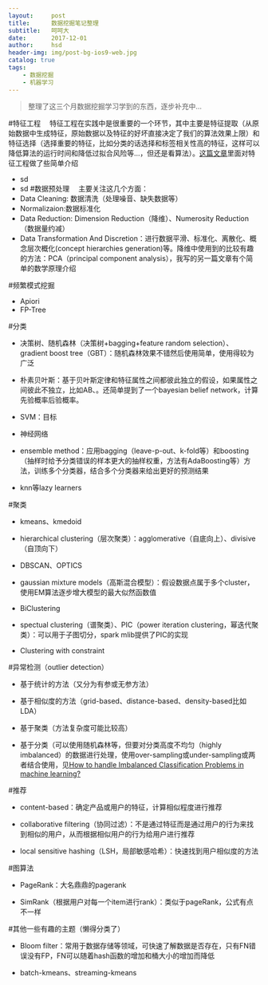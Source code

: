 ```yaml
---
layout:     post
title:      数据挖掘笔记整理
subtitle:	呵呵大
date:       2017-12-01
author:     hsd
header-img: img/post-bg-ios9-web.jpg
catalog: true
tags:
    - 数据挖掘
    - 机器学习
---
```

>整理了这三个月数据挖掘学习学到的东西，逐步补充中...

#特征工程
&emsp;特征工程在实践中是很重要的一个环节，其中主要是特征提取（从原始数据中生成特征，原始数据以及特征的好坏直接决定了我们的算法效果上限）和特征选择（选择重要的特征，比如分类的话选择和标签相关性高的特征，这样可以降低算法的运行时间和降低过拟合风险等...，但还是看算法）。[这篇文章](https://www.zhihu.com/question/28641663)里面对特征工程做了些简单介绍
- sd
- sd
#数据预处理
&emsp;主要关注这几个方面：
- Data Cleaning: 数据清洗（处理噪音、缺失数据等）
- Normalizaion:数据标准化
- Data Reduction: Dimension Reduction（降维）、Numerosity Reduction（数据量约减）
- Data Transformation And Discretion：进行数据平滑、标准化、离散化、概念层次概化(concept hierarchies generation)等。降维中使用到的比较有趣的方法：PCA（principal component analysis），我写的另一篇文章有个简单的数学原理介绍

#频繁模式挖掘
- Apiori
- FP-Tree



#分类

- 决策树、随机森林（决策树+bagging+feature random selection）、gradient boost tree（GBT）：随机森林效果不错然后使用简单，使用得较为广泛

- 朴素贝叶斯：基于贝叶斯定律和特征属性之间都彼此独立的假设，如果属性之间彼此不独立，比如AB、。还简单提到了一个bayesian belief network，计算先验概率后验概率。
- SVM：目标

- 神经网络

- ensemble method：应用bagging（leave-p-out、k-fold等）和boosting（抽样时给予分类错误的样本更大的抽样权重，方法有AdaBoosting等）方法，训练多个分类器，结合多个分类器来给出更好的预测结果

- knn等lazy learners



#聚类

-  kmeans、kmedoid

- hierarchical clustering（层次聚类）：agglomerative（自底向上）、divisive（自顶向下）

- DBSCAN、OPTICS

- gaussian mixture models（高斯混合模型）：假设数据点属于多个cluster，使用EM算法逐步增大模型的最大似然函数值

-  BiClustering

- spectual clustering（谱聚类）、PIC（power iteration clustering，幂迭代聚类）：可以用于子图切分，spark mlib提供了PIC的实现

- Clustering with constraint



#异常检测（outlier detection）

- 基于统计的方法（又分为有参或无参方法）

- 基于相似度的方法（grid-based、distance-based、density-based比如LDA）

- 基于聚类（方法复杂度可能比较高）

- 基于分类（可以使用随机森林等，但要对分类高度不均匀（highly imbalanced）的数据进行处理，使用over-sampling或under-sampling或两者结合使用，见[How to handle Imbalanced Classification Problems in machine learning?](https://www.analyticsvidhya.com/blog/2017/03/imbalanced-classification-problem/)

#推荐

- content-based：确定产品或用户的特征，计算相似程度进行推荐

- collaborative filtering（协同过滤）：不是通过特征而是通过用户的行为来找到相似的用户，从而根据相似用户的行为给用户进行推荐

- local sensitive hashing（LSH，局部敏感哈希）：快速找到用户相似度的方法

#图算法

- PageRank：大名鼎鼎的pagerank

- SimRank（根据用户对每一个item进行rank）：类似于pageRank，公式有点不一样

#其他一些有趣的主题（懒得分类了）

- Bloom filter：常用于数据存储等领域，可快速了解数据是否存在，只有FN错误没有FP，FN可以随着hash函数的增加和桶大小的增加而降低

- batch-kmeans、streaming-kmeans



